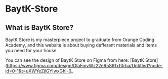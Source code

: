 # BaytK-Store

## What is BaytK Store?
BaytK Store is my masterpiece project to graduate from Orange Coding Academy, and this website is about buying defferant materials and items you need for your house

You can see the design of BaytK Store on Figma from here: [BaytK Store](https://www.figma.com/design/DIaFmvWz22e95S91xf0rha/Untitled?node-id=0-1&t=uXWYeZjlGYIwxGhl-0_
